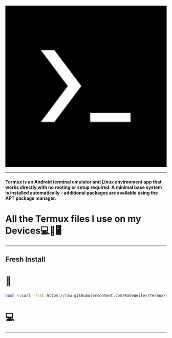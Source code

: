 ![Termux Logo](Termux.png)

---

#### Termux is an Android terminal emulator and Linux environment app that works directly with no rooting or setup required. A minimal base system is installed automatically - additional packages are available using the APT package manager.

# All the Termux files I use on my Devices💻📱🖥

---

## Fresh Install

# 📱

```bash
bash <(curl -fsSL https://raw.githubusercontent.com/NateWeiler/Termux/master/installs/Fresh-Install.sh)
```

# 💻


---
